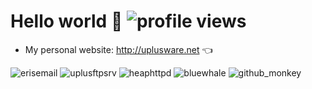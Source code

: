 # Hello world 👋 <img src="https://gpvc.arturio.dev/uplusware" alt="profile views"/>
- My personal website: http://uplusware.net :point_left: 

<img src="http://uplusware.net/images/erisemail.png" alt="erisemail"/> <img src="http://uplusware.net/images/uplusftpsrv.png" alt="uplusftpsrv"/> <img src="http://uplusware.net/images/heaphttpd.png" alt="heaphttpd"/> <img src="http://uplusware.net/images/bluewhale.png" alt="bluewhale"/> <img src="http://uplusware.net/images/github_monkey.png" alt="github_monkey"/>


